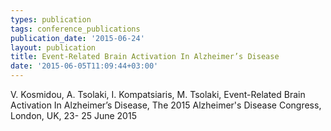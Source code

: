 ```yaml
---
types: publication
tags: conference_publications
publication_date: '2015-06-24'
layout: publication
title: Event-Related Brain Activation In Alzheimer’s Disease
date: '2015-06-05T11:09:44+03:00'
---
```

<p>V. Kosmidou, A. Tsolaki, I. Kompatsiaris, M. Tsolaki, Event-Related Brain Activation In Alzheimer’s Disease, The 2015 Alzheimer's Disease Congress, London, UK, 23- 25 June 2015</p>
